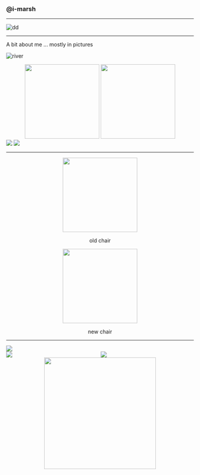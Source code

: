 ### @i-marsh

--- 

![dd](images/demodays.png)

---

A bit about me ... mostly in pictures

![river](images/landscape-river-1.jpeg)

<div align="center">
<img src="images/kayak1.JPG"  height="200px" />
<img src="images/kayak2.jpeg" height="200px"/>
</div>
<img src="images/portrait-river-1.JPG" />
<img src="images/portrait-bridge-1.jpeg" />

---
<div align="center" width="100%">
<img src="images/oldchair.jpeg" height=200>
</div>

<div align="center">
  <p>old chair</p>
  <img src="images/newchair.jpeg" height=200>
  <p>new chair</p>
</div>

---

<img src="images/grad.jpeg" width="auto"/>

<div align="center">
<img src="images/brothers.jpeg" width="auto" align="left"/>
<img src="images/oscar.jpg" width="auto"/>
</div>
<center>
<img align="center" src="images/dog.jpeg" width="300" />
<center>